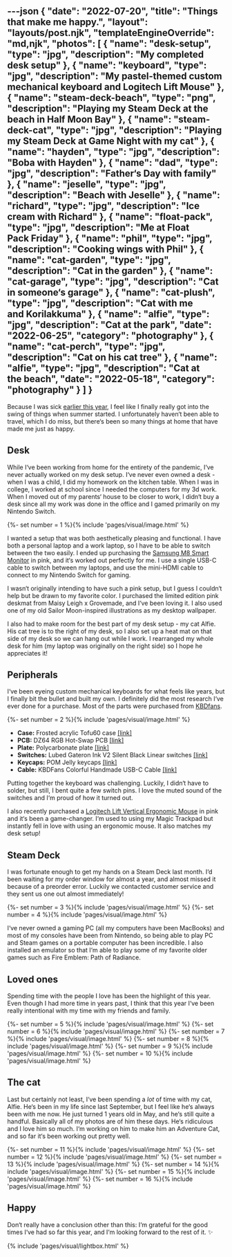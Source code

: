 ---json
{
	"date": "2022-07-20",
	"title": "Things that make me happy.",
	"layout": "layouts/post.njk",
	"templateEngineOverride": "md,njk",
	"photos": [
		{
			"name": "desk-setup",
			"type": "jpg",
			"description": "My completed desk setup"
		},
		{
			"name": "keyboard",
			"type": "jpg",
			"description": "My pastel-themed custom mechanical keyboard and Logitech Lift Mouse"
		},
		{
			"name": "steam-deck-beach",
			"type": "png",
			"description": "Playing my Steam Deck at the beach in Half Moon Bay"
		},
		{
			"name": "steam-deck-cat",
			"type": "jpg",
			"description": "Playing my Steam Deck at Game Night with my cat"
		},
		{
			"name": "hayden",
			"type": "jpg",
			"description": "Boba with Hayden"
		},
		{
			"name": "dad",
			"type": "jpg",
			"description": "Father‘s Day with family"
		},
		{
			"name": "jeselle",
			"type": "jpg",
			"description": "Beach with Jeselle"
		},
		{
			"name": "richard",
			"type": "jpg",
			"description": "Ice cream with Richard"
		},
		{
			"name": "float-pack",
			"type": "jpg",
			"description": "Me at Float Pack Friday"
		},
		{
			"name": "phil",
			"type": "jpg",
			"description": "Cooking wings with Phil"
		},
		{
			"name": "cat-garden",
			"type": "jpg",
			"description": "Cat in the garden"
		},
		{
			"name": "cat-garage",
			"type": "jpg",
			"description": "Cat in someone‘s garage"
		},
		{
			"name": "cat-plush",
			"type": "jpg",
			"description": "Cat with me and Korilakkuma"
		},
		{
			"name": "alfie",
			"type": "jpg",
			"description": "Cat at the park",
			"date": "2022-06-25",
			"category": "photography"
		},
		{
			"name": "cat-perch",
			"type": "jpg",
			"description": "Cat on his cat tree"
		},
		{
			"name": "alfie",
			"type": "jpg",
			"description": "Cat at the beach",
			"date": "2022-05-18",
			"category": "photography"
		}
	]
}
---

Because I was sick [earlier this year](/writes/2022/03/18/brain-fog/), I feel like I finally really got into the swing of things when summer started. I unfortunately haven‘t been able to travel, which I do miss, but there‘s been so many things at home that have made me just as happy.

## Desk

While I‘ve been working from home for the entirety of the pandemic, I‘ve never actually worked on my desk setup. I‘ve never even owned a desk - when I was a child, I did my homework on the kitchen table. When I was in college, I worked at school since I needed the computers for my 3d work. When I moved out of my parents‘ house to be closer to work, I didn‘t buy a desk since all my work was done in the office and I gamed primarily on my Nintendo Switch.

{%- set number = 1 %}{% include 'pages/visual/image.html' %}

I wanted a setup that was both aesthetically pleasing and functional. I have both a personal laptop and a work laptop, so I have to be able to switch between the two easily. I ended up purchasing the [Samsung M8 Smart Monitor](https://www.samsung.com/us/computing/monitors/smart-monitors/32-m8-4k-smart-monitor-and-streaming-tv-pink-ls32bm80punxgo/) in pink, and it‘s worked out perfectly for me. I use a single USB-C cable to switch between my laptops, and use the mini-HDMI cable to connect to my Nintendo Switch for gaming.

I wasn‘t originally intending to have such a pink setup, but I guess I couldn‘t help but be drawn to my favorite color. I purchased the limited edition pink deskmat from Maisy Leigh x Grovemade, and I‘ve been loving it. I also used one of my old Sailor Moon-inspired illustrations as my desktop wallpaper.

I also had to make room for the best part of my desk setup - my cat Alfie. His cat tree is to the right of my desk, so I also set up a heat mat on that side of my desk so we can hang out while I work. I rearranged my whole desk for him (my laptop was originally on the right side) so I hope he appreciates it!

## Peripherals

I‘ve been eyeing custom mechanical keyboards for what feels like years, but I finally bit the bullet and built my own. I definitely did the most research I‘ve ever done for a purchase. Most of the parts were purchased from [KBDfans](https://kbdfans.com).

{%- set number = 2 %}{% include 'pages/visual/image.html' %}

- **Case:** Frosted acrylic Tofu60 case [[link]](https://kbdfans.com/collections/tofu60/products/tofu-acrylic-frosted-60-case)
- **PCB:** DZ64 RGB Hot-Swap PCB [[link]](https://kbdfans.com/products/dz64-rgb-hot-swap-pcb)
- **Plate:** Polycarbonate plate [[link]](https://kbdfans.com/collections/plate/products/60-pc-material-plate?variant=21206992584762)
- **Switches:** Lubed Gateron Ink V2 Silent Black Linear switches [[link]](https://kbdfans.com/products/gateron-ink-v2-silent-black-linear-switches)
- **Keycaps:** POM Jelly keycaps [[link]](https://flashquark.com/product/pom-jelly-rainbow-keycaps-108-keycap-set/)
- **Cable:** KBDFans Colorful Handmade USB-C Cable [[link]](https://kbdfans.com/products/kbdfans-handmade-custom-mechanical-keyboard-usb-c-cable-2)

Putting together the keyboard was challenging. Luckily, I didn‘t have to solder, but still, I bent quite a few switch pins. I love the muted sound of the switches and I‘m proud of how it turned out.

I also recently purchased a [Logitech Lift Vertical Ergonomic Mouse](https://www.logitech.com/en-us/products/mice/lift-vertical-ergonomic-mouse.html) in pink and it‘s been a game-changer. I‘m used to using my Magic Trackpad but instantly fell in love with using an ergonomic mouse. It also matches my desk setup!

## Steam Deck

I was fortunate enough to get my hands on a Steam Deck last month. I‘d been waiting for my order window for almost a year, and almost missed it because of a preorder error. Luckily we contacted customer service and they sent us one out almost immediately!

<div class="row-double">
{%- set number = 3 %}{% include 'pages/visual/image.html' %}
{%- set number = 4 %}{% include 'pages/visual/image.html' %}
</div>

I‘ve never owned a gaming PC (all my computers have been MacBooks) and most of my consoles have been from Nintendo, so being able to play PC and Steam games on a portable computer has been incredible. I also installed an emulator so that I‘m able to play some of my favorite older games such as Fire Emblem: Path of Radiance.

## Loved ones

Spending time with the people I love has been the highlight of this year. Even though I had more time in years past, I think that this year I‘ve been really intentional with my time with my friends and family.

<div class="row-triple">
{%- set number = 5 %}{% include 'pages/visual/image.html' %}
{%- set number = 6 %}{% include 'pages/visual/image.html' %}
{%- set number = 7 %}{% include 'pages/visual/image.html' %}
{%- set number = 8 %}{% include 'pages/visual/image.html' %}
{%- set number = 9 %}{% include 'pages/visual/image.html' %}
{%- set number = 10 %}{% include 'pages/visual/image.html' %}
</div>

## The cat

Last but certainly not least, I‘ve been spending a *lot* of time with my cat, Alfie. He‘s been in my life since last September, but I feel like he‘s always been with me now. He just turned 1 years old in May, and he‘s still quite a handful. Basically all of my photos are of him these days. He‘s ridiculous and I love him so much. I‘m working on him to make him an Adventure Cat, and so far it‘s been working out pretty well.

<div class="row-triple">
{%- set number = 11 %}{% include 'pages/visual/image.html' %}
{%- set number = 12 %}{% include 'pages/visual/image.html' %}
{%- set number = 13 %}{% include 'pages/visual/image.html' %}
{%- set number = 14 %}{% include 'pages/visual/image.html' %}
{%- set number = 15 %}{% include 'pages/visual/image.html' %}
{%- set number = 16 %}{% include 'pages/visual/image.html' %}
</div>

## Happy

Don‘t really have a conclusion other than this: I‘m grateful for the good times I‘ve had so far this year, and I‘m looking forward to the rest of it. ✨

{% include 'pages/visual/lightbox.html' %}